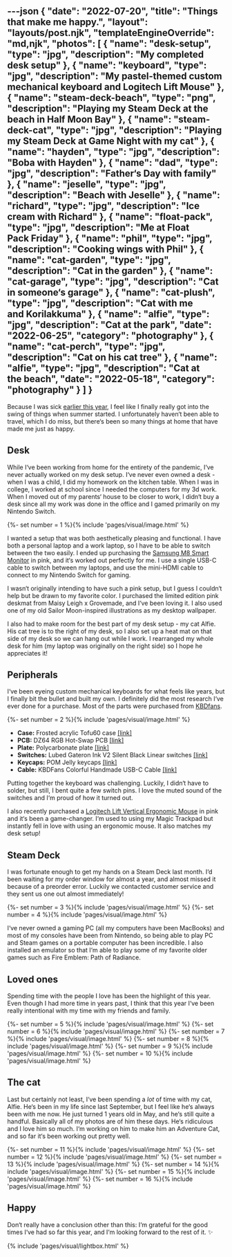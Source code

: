 ---json
{
	"date": "2022-07-20",
	"title": "Things that make me happy.",
	"layout": "layouts/post.njk",
	"templateEngineOverride": "md,njk",
	"photos": [
		{
			"name": "desk-setup",
			"type": "jpg",
			"description": "My completed desk setup"
		},
		{
			"name": "keyboard",
			"type": "jpg",
			"description": "My pastel-themed custom mechanical keyboard and Logitech Lift Mouse"
		},
		{
			"name": "steam-deck-beach",
			"type": "png",
			"description": "Playing my Steam Deck at the beach in Half Moon Bay"
		},
		{
			"name": "steam-deck-cat",
			"type": "jpg",
			"description": "Playing my Steam Deck at Game Night with my cat"
		},
		{
			"name": "hayden",
			"type": "jpg",
			"description": "Boba with Hayden"
		},
		{
			"name": "dad",
			"type": "jpg",
			"description": "Father‘s Day with family"
		},
		{
			"name": "jeselle",
			"type": "jpg",
			"description": "Beach with Jeselle"
		},
		{
			"name": "richard",
			"type": "jpg",
			"description": "Ice cream with Richard"
		},
		{
			"name": "float-pack",
			"type": "jpg",
			"description": "Me at Float Pack Friday"
		},
		{
			"name": "phil",
			"type": "jpg",
			"description": "Cooking wings with Phil"
		},
		{
			"name": "cat-garden",
			"type": "jpg",
			"description": "Cat in the garden"
		},
		{
			"name": "cat-garage",
			"type": "jpg",
			"description": "Cat in someone‘s garage"
		},
		{
			"name": "cat-plush",
			"type": "jpg",
			"description": "Cat with me and Korilakkuma"
		},
		{
			"name": "alfie",
			"type": "jpg",
			"description": "Cat at the park",
			"date": "2022-06-25",
			"category": "photography"
		},
		{
			"name": "cat-perch",
			"type": "jpg",
			"description": "Cat on his cat tree"
		},
		{
			"name": "alfie",
			"type": "jpg",
			"description": "Cat at the beach",
			"date": "2022-05-18",
			"category": "photography"
		}
	]
}
---

Because I was sick [earlier this year](/writes/2022/03/18/brain-fog/), I feel like I finally really got into the swing of things when summer started. I unfortunately haven‘t been able to travel, which I do miss, but there‘s been so many things at home that have made me just as happy.

## Desk

While I‘ve been working from home for the entirety of the pandemic, I‘ve never actually worked on my desk setup. I‘ve never even owned a desk - when I was a child, I did my homework on the kitchen table. When I was in college, I worked at school since I needed the computers for my 3d work. When I moved out of my parents‘ house to be closer to work, I didn‘t buy a desk since all my work was done in the office and I gamed primarily on my Nintendo Switch.

{%- set number = 1 %}{% include 'pages/visual/image.html' %}

I wanted a setup that was both aesthetically pleasing and functional. I have both a personal laptop and a work laptop, so I have to be able to switch between the two easily. I ended up purchasing the [Samsung M8 Smart Monitor](https://www.samsung.com/us/computing/monitors/smart-monitors/32-m8-4k-smart-monitor-and-streaming-tv-pink-ls32bm80punxgo/) in pink, and it‘s worked out perfectly for me. I use a single USB-C cable to switch between my laptops, and use the mini-HDMI cable to connect to my Nintendo Switch for gaming.

I wasn‘t originally intending to have such a pink setup, but I guess I couldn‘t help but be drawn to my favorite color. I purchased the limited edition pink deskmat from Maisy Leigh x Grovemade, and I‘ve been loving it. I also used one of my old Sailor Moon-inspired illustrations as my desktop wallpaper.

I also had to make room for the best part of my desk setup - my cat Alfie. His cat tree is to the right of my desk, so I also set up a heat mat on that side of my desk so we can hang out while I work. I rearranged my whole desk for him (my laptop was originally on the right side) so I hope he appreciates it!

## Peripherals

I‘ve been eyeing custom mechanical keyboards for what feels like years, but I finally bit the bullet and built my own. I definitely did the most research I‘ve ever done for a purchase. Most of the parts were purchased from [KBDfans](https://kbdfans.com).

{%- set number = 2 %}{% include 'pages/visual/image.html' %}

- **Case:** Frosted acrylic Tofu60 case [[link]](https://kbdfans.com/collections/tofu60/products/tofu-acrylic-frosted-60-case)
- **PCB:** DZ64 RGB Hot-Swap PCB [[link]](https://kbdfans.com/products/dz64-rgb-hot-swap-pcb)
- **Plate:** Polycarbonate plate [[link]](https://kbdfans.com/collections/plate/products/60-pc-material-plate?variant=21206992584762)
- **Switches:** Lubed Gateron Ink V2 Silent Black Linear switches [[link]](https://kbdfans.com/products/gateron-ink-v2-silent-black-linear-switches)
- **Keycaps:** POM Jelly keycaps [[link]](https://flashquark.com/product/pom-jelly-rainbow-keycaps-108-keycap-set/)
- **Cable:** KBDFans Colorful Handmade USB-C Cable [[link]](https://kbdfans.com/products/kbdfans-handmade-custom-mechanical-keyboard-usb-c-cable-2)

Putting together the keyboard was challenging. Luckily, I didn‘t have to solder, but still, I bent quite a few switch pins. I love the muted sound of the switches and I‘m proud of how it turned out.

I also recently purchased a [Logitech Lift Vertical Ergonomic Mouse](https://www.logitech.com/en-us/products/mice/lift-vertical-ergonomic-mouse.html) in pink and it‘s been a game-changer. I‘m used to using my Magic Trackpad but instantly fell in love with using an ergonomic mouse. It also matches my desk setup!

## Steam Deck

I was fortunate enough to get my hands on a Steam Deck last month. I‘d been waiting for my order window for almost a year, and almost missed it because of a preorder error. Luckily we contacted customer service and they sent us one out almost immediately!

<div class="row-double">
{%- set number = 3 %}{% include 'pages/visual/image.html' %}
{%- set number = 4 %}{% include 'pages/visual/image.html' %}
</div>

I‘ve never owned a gaming PC (all my computers have been MacBooks) and most of my consoles have been from Nintendo, so being able to play PC and Steam games on a portable computer has been incredible. I also installed an emulator so that I‘m able to play some of my favorite older games such as Fire Emblem: Path of Radiance.

## Loved ones

Spending time with the people I love has been the highlight of this year. Even though I had more time in years past, I think that this year I‘ve been really intentional with my time with my friends and family.

<div class="row-triple">
{%- set number = 5 %}{% include 'pages/visual/image.html' %}
{%- set number = 6 %}{% include 'pages/visual/image.html' %}
{%- set number = 7 %}{% include 'pages/visual/image.html' %}
{%- set number = 8 %}{% include 'pages/visual/image.html' %}
{%- set number = 9 %}{% include 'pages/visual/image.html' %}
{%- set number = 10 %}{% include 'pages/visual/image.html' %}
</div>

## The cat

Last but certainly not least, I‘ve been spending a *lot* of time with my cat, Alfie. He‘s been in my life since last September, but I feel like he‘s always been with me now. He just turned 1 years old in May, and he‘s still quite a handful. Basically all of my photos are of him these days. He‘s ridiculous and I love him so much. I‘m working on him to make him an Adventure Cat, and so far it‘s been working out pretty well.

<div class="row-triple">
{%- set number = 11 %}{% include 'pages/visual/image.html' %}
{%- set number = 12 %}{% include 'pages/visual/image.html' %}
{%- set number = 13 %}{% include 'pages/visual/image.html' %}
{%- set number = 14 %}{% include 'pages/visual/image.html' %}
{%- set number = 15 %}{% include 'pages/visual/image.html' %}
{%- set number = 16 %}{% include 'pages/visual/image.html' %}
</div>

## Happy

Don‘t really have a conclusion other than this: I‘m grateful for the good times I‘ve had so far this year, and I‘m looking forward to the rest of it. ✨

{% include 'pages/visual/lightbox.html' %}